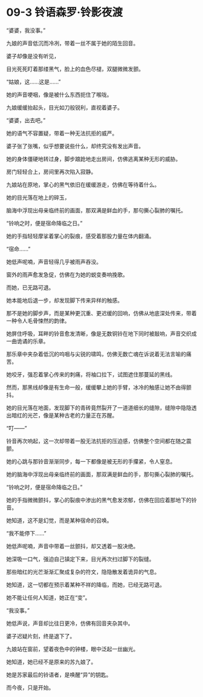 
# 09-3 铃语森罗·铃影夜渡


“婆婆，我没事。”

九娘的声音低沉而冷冽，带着一丝不属于她的陌生回音。

婆子却像是没有听见，

目光死死盯着那缕黑气，脸上的血色尽褪，双腿微微发颤。

“姑娘，这……这是……”

她的声音哽咽，像是被什么东西扼住了喉咙。

九娘缓缓抬起头，目光如刀般锐利，直视着婆子。

“婆婆，出去吧。”

她的语气不容置疑，带着一种无法抗拒的威严。

婆子张了张嘴，似乎想要说些什么，却终究没有发出声音。

她的身体僵硬地转过身，脚步踉跄地走出房间，仿佛逃离某种无形的威胁。

房门轻轻合上，房间里再次陷入寂静。

九娘站在原地，掌心的黑气依旧在缓缓游走，仿佛在等待着什么。

她的目光落在地上的碎玉，

脑海中浮现出母亲临终前的画面，那双满是鲜血的手，那句撕心裂肺的嘱托。

“铃响之时，便是宿命降临之日。”

她的手指轻轻摩挲着掌心的裂痕，感受着那股力量在体内翻涌。

“宿命……”

她低声呢喃，声音轻得几乎被雨声吞没。

窗外的雨声愈发急促，仿佛在为她的蜕变奏响挽歌。

而她，已无路可退。

她本能地后退一步，却发现脚下传来异样的触感。

那不是她的脚步声，而是某种更沉重、更迟缓的回响，仿佛从地底深处传来，带着一种令人毛骨悚然的韵律。

她屏住呼吸，耳畔的铃音愈发清晰，像是无数铜铃在地下同时被敲响，声音交织成一曲诡谲的乐章。

那乐章中夹杂着低沉的呜咽与尖锐的啸鸣，仿佛无数亡魂在诉说着无法言喻的痛苦。

她咬牙，强忍着掌心传来的刺痛，将袖口拉下，试图遮住那蔓延的黑线。

然而，那黑线却像是有生命一般，缓缓攀上她的手臂，冰冷的触感让她不由得颤抖。

她的目光落在地面，发现脚下的青砖竟然裂开了一道道细长的缝隙，缝隙中隐隐透出暗红的光芒，像是某种古老的力量正在苏醒。

“叮——”

铃音再次响起，这一次却带着一股无法抗拒的压迫感，仿佛整个空间都在随之震颤。

她的心跳与那铃音渐渐同步，每一下都像是被无形的手攥紧，令人窒息。

她的脑海中浮现出母亲临终前的画面，那双满是鲜血的手，那句撕心裂肺的嘱托。

“铃响之时，便是宿命降临之日。”

她的手指微微颤抖，掌心的裂痕中渗出的黑气愈发浓郁，仿佛在回应着那地下的铃音。

她知道，这不是幻觉，而是某种宿命的召唤。

“我不能停下……”

她低声呢喃，声音中带着一丝颤抖，却又透着一股决绝。

她深吸一口气，强迫自己镇定下来，目光再次扫过脚下的裂缝。

那些暗红的光芒渐渐汇聚成复杂的符文，隐隐散发着诡异的气息。

她知道，这一切都在预示着某种不祥的降临，而她，已经无路可退。

她不能让任何人知道，她正在“变”。

“我没事。”

她低声说，声音却比往日更冷，仿佛有回音夹杂其中。 

婆子迟疑片刻，终是退下了。

九娘站在窗前，望着夜色中的钟楼，眼中泛起一丝幽光。

她知道，她已经不是原来的苏九娘了。

她是苏家最后的铃语者，是唤醒“异”的钥匙。

而今夜，只是开始。
